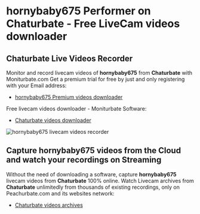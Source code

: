 # hornybaby675 Performer on Chaturbate - Free LiveCam videos downloader

## Chaturbate Live Videos Recorder

Monitor and record livecam videos of **hornybaby675** from **Chaturbate** with Moniturbate.com
Get a premium trial for free by just and only registering with your Email address:
* [hornybaby675 Premium videos downloader](https://moniturbate.com/request-demo-licence-key.html)

Free livecam videos downloader - Moniturbate Software:
* [Chaturbate videos downloader](https://moniturbate.com/moniturbate-download-software.html)

![hornybaby675 livecam videos recorder](https://peachurnet.com/templates/moniturbate-software.png)


## Capture hornybaby675 videos from the Cloud and watch your recordings on Streaming

Without the need of downloading a software, capture **hornybaby675** livecam videos from **Chaturbate** 100% online.
Watch Livecam archives from **Chaturbate** unlimitedly from thousands of existing recordings, only on Peachurbate.com and its websites network:
* [Chaturbate videos archives](https://peachurnet.com/)